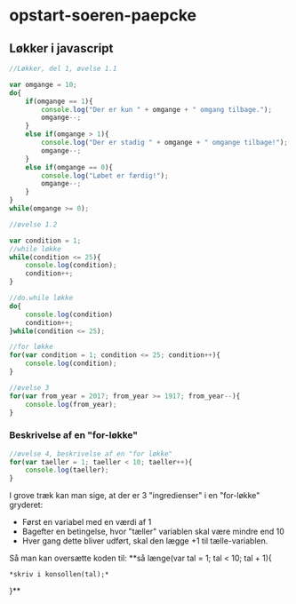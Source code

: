 # opstart-soeren-paepcke
## Løkker i javascript

```javascript
//Løkker, del 1, øvelse 1.1

var omgange = 10;
do{
    if(omgange == 1){
        console.log("Der er kun " + omgange + " omgang tilbage.");
        omgange--;
    }
    else if(omgange > 1){
        console.log("Der er stadig " + omgange + " omgange tilbage!");
        omgange--;
    }
    else if(omgange == 0){
        console.log("Løbet er færdig!");
        omgange--;
    }
}
while(omgange >= 0);

//øvelse 1.2

var condition = 1;
//while løkke
while(condition <= 25){
    console.log(condition);
    condition++;
}

//do.while løkke
do{
    console.log(condition)
    condition++;
}while(condition <= 25);

//for løkke
for(var condition = 1; condition <= 25; condition++){
    console.log(condition);
}

//øvelse 3
for(var from_year = 2017; from_year >= 1917; from_year--){
    console.log(from_year);
}
```

### Beskrivelse af en "for-løkke"

```javascript
//øvelse 4, beskrivelse af en "for løkke"
for(var taeller = 1; taeller < 10; taeller++){
    console.log(taeller);
}
```
I grove træk kan man sige, at der er 3 "ingredienser" i en "for-løkke" gryderet:

* Først en variabel med en værdi af 1
* Bagefter en betingelse, hvor "tæller" variablen skal være mindre end 10
* Hver gang dette bliver udført, skal den lægge +1 til tælle-variablen.

Så man kan oversætte koden til:
**så længe(var tal = 1; tal < 10; tal + 1){

    *skriv i konsollen(tal);*
    
}**
